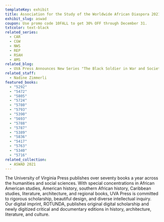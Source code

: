 ```yaml
---
templateKey: exhibit
title: Association for the Study of the Worldwide African Diaspora 2021
exhibit_slug: aswad
coupon: Use promo code 10FALL to get 30% OFF through December 31.
txtcolor: text-black
related_series:
  - CAR
  - CGW
  - NWS
  - REP
  - RSAH
  - AMS
related_blog:
  - UVA Press Announces New Series "The Black Soldier in War and Society"
related_staff:
  - Nadine Zimmerli
featured_books:
  - "5292"
  - "5472"
  - "5805"
  - "5724"
  - "5780"
  - "5793"
  - "5390"
  - "5693"
  - "5788"
  - "5787"
  - "5389"
  - "5836"
  - "5417"
  - "5763"
  - "5340"
  - "5716"
related_collection:
  - ASWAD 2021
---
```

The University of Virginia Press publishes over seventy books a year across the humanities and social sciences. With special concentrations in African American studies, American history, southern African history, Caribbean studies, literature, architecture, and regional books, UVA Press is committed to rigorous scholarship, beautiful design, and diverse intellectual inquiry. Our digital imprint, ROTUNDA, publishes original digital scholarship and newly digitized critical and documentary editions in history, architecture, literature, and culture.